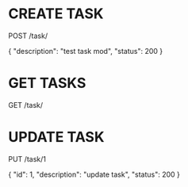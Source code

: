 # CREATE TASK

POST /task/

{
	"description": "test task mod",
	"status": 200
}

# GET TASKS

GET /task/

# UPDATE TASK

PUT /task/1

{
	"id": 1,
	"description": "update task",
	"status": 200
}



